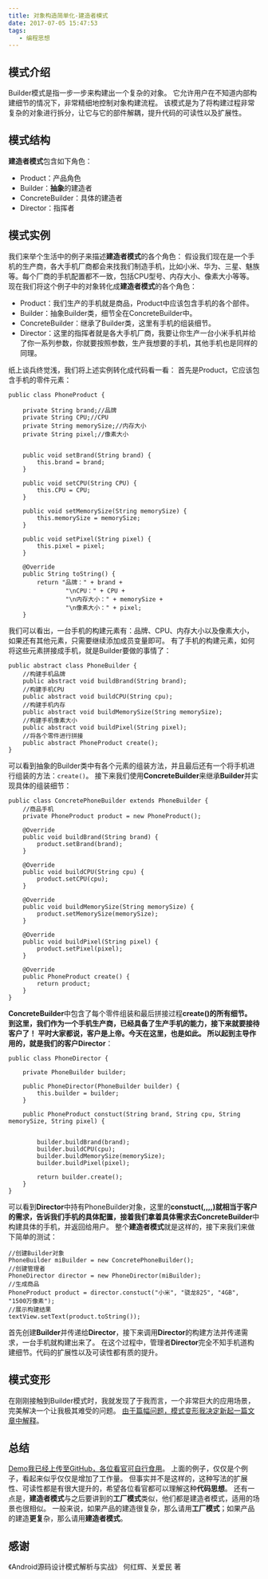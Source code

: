 ```yaml
---
title: 对象构造简单化-建造者模式
date: 2017-07-05 15:47:53
tags:
   - 编程思想
---
```

## 模式介绍 ##
Builder模式是指一步一步来构建出一个复杂的对象。
它允许用户在不知道内部构建细节的情况下，非常精细地控制对象构建流程。
该模式是为了将构建过程非常复杂的对象进行拆分，让它与它的部件解耦，提升代码的可读性以及扩展性。

## 模式结构 ##
**建造者模式**包含如下角色：
- Product：产品角色
- Builder：**抽象**的建造者
- ConcreteBuilder：具体的建造者
- Director：指挥者

## 模式实例 ##
我们来举个生活中的例子来描述**建造者模式**的各个角色：
假设我们现在是一个手机的生产商，各大手机厂商都会来找我们制造手机，比如小米、华为、三星、魅族等。每个厂商的手机配置都不一致，包括CPU型号、内存大小、像素大小等等。
现在我们将这个例子中的对象转化成**建造者模式**的各个角色：
- Product：我们生产的手机就是商品，Product中应该包含手机的各个部件。
- Builder：抽象Builder类，细节全在ConcreteBuilder中。
- ConcreteBuilder：继承了Builder类，这里有手机的组装细节。
- Director：这里的指挥者就是各大手机厂商，我要让你生产一台小米手机并给了你一系列参数，你就要按照参数，生产我想要的手机，其他手机也是同样的同理。

纸上谈兵终觉浅，我们将上述实例转化成代码看一看：
首先是Product，它应该包含手机的零件元素：
```
public class PhoneProduct {

    private String brand;//品牌
    private String CPU;//CPU
    private String memorySize;//内存大小
    private String pixel;//像素大小


    public void setBrand(String brand) {
        this.brand = brand;
    }

    public void setCPU(String CPU) {
        this.CPU = CPU;
    }

    public void setMemorySize(String memorySize) {
        this.memorySize = memorySize;
    }

    public void setPixel(String pixel) {
        this.pixel = pixel;
    }

    @Override
    public String toString() {
        return "品牌：" + brand +
                "\nCPU：" + CPU +
                "\n内存大小：" + memorySize +
                "\n像素大小：" + pixel;
    }

```
我们可以看出，一台手机的构建元素有：品牌、CPU、内存大小以及像素大小，如果还有其他元素，只需要继续添加成员变量即可。
有了手机的构建元素，如何将这些元素拼接成手机，就是Builder要做的事情了：
```
public abstract class PhoneBuilder {
    //构建手机品牌
    public abstract void buildBrand(String brand);
    //构建手机CPU
    public abstract void buildCPU(String cpu);
    //构建手机内存
    public abstract void buildMemorySize(String memorySize);
    //构建手机像素大小
    public abstract void buildPixel(String pixel);
    //将各个零件进行拼接
    public abstract PhoneProduct create();
}
```
可以看到抽象的Builder类中有各个元素的组装方法，并且最后还有一个将手机进行组装的方法：`create()`。
接下来我们使用**ConcreteBuilder**来继承**Builder**并实现具体的组装细节：
```
public class ConcretePhoneBuilder extends PhoneBuilder {
    //商品手机
    private PhoneProduct product = new PhoneProduct();
    
    @Override
    public void buildBrand(String brand) {
        product.setBrand(brand);
    }

    @Override
    public void buildCPU(String cpu) {
        product.setCPU(cpu);
    }

    @Override
    public void buildMemorySize(String memorySize) {
        product.setMemorySize(memorySize);
    }

    @Override
    public void buildPixel(String pixel) {
        product.setPixel(pixel);
    }

    @Override
    public PhoneProduct create() {
        return product;
    }
}

```
**ConcreteBuilder**中包含了每个零件组装和最后拼接过程**create()**的所有细节。
到这里，我们作为一个手机生产商，已经具备了生产手机的能力，接下来就要接待客户了！
平时大家都说，客户是上帝。今天在这里，也是如此。
所以起到主导作用的，就是我们的客户**Director**：
```
public class PhoneDirector {

    private PhoneBuilder builder;

    public PhoneDirector(PhoneBuilder builder) {
        this.builder = builder;
    }

    public PhoneProduct constuct(String brand, String cpu, String memorySize, String pixel) {


        builder.buildBrand(brand);
        builder.buildCPU(cpu);
        builder.buildMemorySize(memorySize);
        builder.buildPixel(pixel);

        return builder.create();
    }
}
```
可以看到**Director**中持有PhoneBuilder对象，这里的**constuct(,,,,)**就相当于客户的需求，告诉我们手机的具体配置，接着我们拿着具体需求去**ConcreteBuilder**中构建具体的手机，并返回给用户。
整个**建造者模式**就是这样的，接下来我们来做下简单的测试：
```
//创建Builder对象
PhoneBuilder miBuilder = new ConcretePhoneBuilder();
//创建管理者
PhoneDirector director = new PhoneDirector(miBuilder);
//生成商品
PhoneProduct product = director.constuct("小米", "骁龙825", "4GB", "1500万像素");
//展示构建结果
textView.setText(product.toString());
```
首先创建**Builder**并传递给**Director**，接下来调用**Director**的构建方法并传递需求，一台手机就构建出来了。
在这个过程中，管理者**Director**完全不知手机道构建细节。代码的扩展性以及可读性都有质的提升。

## 模式变形 ##
在刚刚接触到Builder模式时，我就发现了于我而言，一个非常巨大的应用场景，完美解决一个让我极其难受的问题。
[由于篇幅问题，模式变形我决定新起一篇文章中解释](https://z593492734.github.io/2017/07/11/Builder-Dialog/)。
## 总结 ##
[Demo我已经上传至GitHub，各位看官可自行食用](https://github.com/z593492734/Design-Pattern)。
上面的例子，仅仅是个例子，看起来似乎仅仅是增加了工作量。
但事实并不是这样的，这种写法的扩展性、可读性都是有很大提升的，希望各位看官都可以理解这种**代码思想**。
还有一点是，**建造者模式**与之后要讲到的**工厂模式**类似，他们都是建造者模式，适用的场景也很相似。
一般来说，如果产品的建造很复杂，那么请用**工厂模式**；如果产品的建造**更复**杂，那么请用**建造者模式**。

## 感谢 ##

《Android源码设计模式解析与实战》 何红辉、关爱民 著